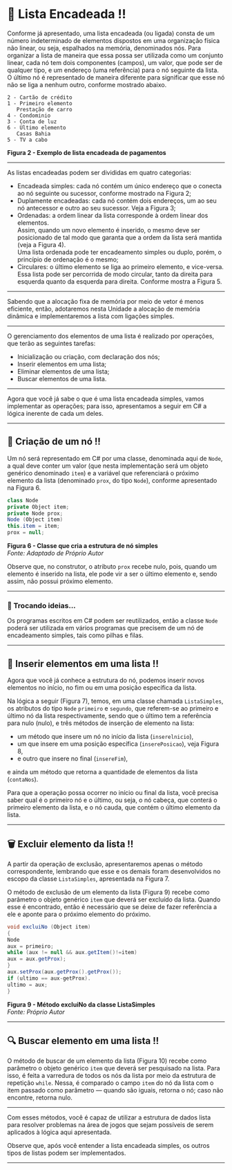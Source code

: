 # 📌 Lista Encadeada !!

Conforme já apresentado, uma lista encadeada (ou ligada) consta de um número indeterminado de elementos dispostos em uma organização física não linear, ou seja, espalhados na memória, denominados nós. Para organizar a lista de maneira que essa possa ser utilizada como um conjunto linear, cada nó tem dois componentes (campos), um valor, que pode ser de qualquer tipo, e um endereço (uma referência) para o nó seguinte da lista. O último nó é representado de maneira diferente para significar que esse nó não se liga a nenhum outro, conforme mostrado abaixo.

```
2 - Cartão de crédito  
1 - Primeiro elemento  
   Prestação de carro  
4 - Condominio  
3 - Conta de luz  
6 - Último elemento  
   Casas Bahia  
5 - TV a cabo
```

**Figura 2 - Exemplo de lista encadeada de pagamentos**

---

As listas encadeadas podem ser divididas em quatro categorias:

- ﻿﻿Encadeada simples: cada nó contém um único endereço que o conecta ao nó seguinte ou sucessor, conforme mostrado na Figura 2;
- ﻿﻿Duplamente encadeadas: cada nó contém dois endereços, um ao seu nó antecessor e outro ao seu sucessor. Veja a Figura 3;
- Ordenadas: a ordem linear da lista corresponde à ordem linear dos elementos.  
  Assim, quando um novo elemento é inserido, o mesmo deve ser posicionado de tal modo que garanta que a ordem da lista será mantida (veja a Figura 4).  
  Uma lista ordenada pode ter encadeamento simples ou duplo, porém, o princípio de ordenação é o mesmo;
- Circulares: o último elemento se liga ao primeiro elemento, e vice-versa. Essa lista pode ser percorrida de modo circular, tanto da direita para esquerda quanto da esquerda para direita. Conforme mostra a Figura 5.

---

Sabendo que a alocação fixa de memória por meio de vetor é menos eficiente, então, adotaremos nesta Unidade a alocação de memória dinâmica e implementaremos a lista com ligações simples.

---

O gerenciamento dos elementos de uma lista é realizado por operações, que terão as seguintes tarefas:

- ﻿﻿Inicialização ou criação, com declaração dos nós;
- ﻿﻿Inserir elementos em uma lista;
- ﻿﻿Eliminar elementos de uma lista;
- ﻿﻿Buscar elementos de uma lista.

---

Agora que você já sabe o que é uma lista encadeada simples, vamos implementar as operações; para isso, apresentamos a seguir em C# a lógica inerente de cada um deles.

---

## 📌 Criação de um nó !!

Um nó será representado em C# por uma classe, denominada aqui de `Node`, a qual deve conter um valor (que nesta implementação será um objeto genérico denominado `item`) e a variável que referenciará o próximo elemento da lista (denominado `prox`, do tipo `Node`), conforme apresentado na Figura 6.

```csharp
class Node  
private Object item;  
private Node prox;  
Node (Object item)  
this.item = item;  
prox = null;
```

**Figura 6 - Classe que cria a estrutura de nó simples**  
*Fonte: Adaptado de Próprio Autor*

Observe que, no construtor, o atributo `prox` recebe nulo, pois, quando um elemento é inserido na lista, ele pode vir a ser o último elemento e, sendo assim, não possui próximo elemento.

---

### 💬 Trocando ideias...

Os programas escritos em C# podem ser reutilizados, então a classe `Node` poderá ser utilizada em vários programas que precisem de um nó de encadeamento simples, tais como pilhas e filas.

---

## 📌 Inserir elementos em uma lista !!

Agora que você já conhece a estrutura do nó, podemos inserir novos elementos no início, no fim ou em uma posição específica da lista.

Na lógica a seguir (Figura 7), temos, em uma classe chamada `ListaSimples`, os atributos do tipo `Node` `primeiro` e `segundo`, que referem-se ao primeiro e último nó da lista respectivamente, sendo que o último tem a referência para nulo (nulo), e três métodos de inserção de elemento na lista:

- um método que insere um nó no início da lista (`inserelnicio`),
- um que insere em uma posição específica (`inserePosicao`), veja Figura 8,
- e outro que insere no final (`insereFim`),

e ainda um método que retorna a quantidade de elementos da lista (`contaNos`).

Para que a operação possa ocorrer no início ou final da lista, você precisa saber qual é o primeiro nó e o último, ou seja, o nó cabeça, que conterá o primeiro elemento da lista, e o nó cauda, que contém o último elemento da lista.

---

## 🗑️ Excluir elemento da lista !!

A partir da operação de exclusão, apresentaremos apenas o método correspondente, lembrando que esse e os demais foram desenvolvidos no escopo da classe `ListaSimples`, apresentada na Figura 7.

O método de exclusão de um elemento da lista (Figura 9) recebe como parâmetro o objeto genérico `item` que deverá ser excluído da lista. Quando esse é encontrado, então é necessário que se deixe de fazer referência a ele e aponte para o próximo elemento do próximo.

```csharp
void excluiNo (Object item)
{
Node
aux = primeiro;
while (aux != null && aux.getItem()!=item)
aux = aux.getProx);
}
aux.setProx(aux.getProx().getProx());
if (ultimo == aux-getProx).
ultimo = aux;
}
```

**Figura 9 - Método excluiNo da classe ListaSimples**  
*Fonte: Próprio Autor*

---

## 🔍 Buscar elemento em uma lista !!

O método de buscar de um elemento da lista (Figura 10) recebe como parâmetro o objeto genérico `item` que deverá ser pesquisado na lista. Para isso, é feita a varredura de todos os nós da lista por meio da estrutura de repetição `while`. Nessa, é comparado o campo `item` do nó da lista com o item passado como parâmetro — quando são iguais, retorna o nó; caso não encontre, retorna nulo.

---

Com esses métodos, você é capaz de utilizar a estrutura de dados lista para resolver problemas na área de jogos que sejam possíveis de serem aplicados à lógica aqui apresentada.

Observe que, após você entender a lista encadeada simples, os outros tipos de listas podem ser implementados.

---
